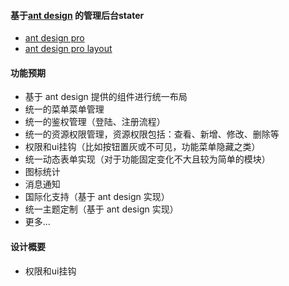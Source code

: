 

#### 基于[ant design](https://mobile.ant.design/index-cn) 的管理后台stater

- [ant design pro](https://pro.ant.design/index-cn/)
- [ant design pro layout](https://github.com/ant-design/ant-design-pro-layout)


#### 功能预期

- 基于 ant design 提供的组件进行统一布局
- 统一的菜单菜单管理
- 统一的鉴权管理（登陆、注册流程）
- 统一的资源权限管理，资源权限包括：查看、新增、修改、删除等
- 权限和ui挂钩（比如按钮置灰或不可见，功能菜单隐藏之类）
- 统一动态表单实现（对于功能固定变化不大且较为简单的模块）
- 图标统计
- 消息通知
- 国际化支持（基于 ant design 实现）
- 统一主题定制（基于 ant design 实现）
- 更多... 

#### 设计概要

- 权限和ui挂钩
```


```
